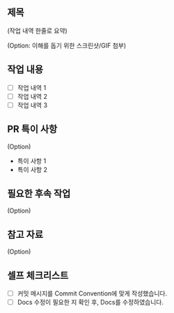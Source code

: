 ## 제목

(작업 내역 한줄로 요약)

(Option: 이해를 돕기 위한 스크린샷/GIF 첨부)

## 작업 내용

- [ ] 작업 내역 1
- [ ] 작업 내역 2
- [ ] 작업 내역 3

## PR 특이 사항

(Option)

- 특이 사항 1
- 특이 사항 2

## 필요한 후속 작업

(Option)

## 참고 자료

(Option)

## 셀프 체크리스트

- [ ] 커밋 메시지를 Commit Convention에 맞게 작성했습니다.
- [ ] Docs 수정이 필요한 지 확인 후, Docs를 수정하였습니다.
